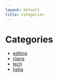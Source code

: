 ```yaml
---
layout: default
title: Categories
---
```


<div class="post">
	<h1 class="pageTitle">Categories</h1>
	<ul>
		<li><a href="./editing">editing</a></li>
		<li><a href="./clang">clang</a></li>
		<li><a href="./tech">tech</a></li>		
		<li><a href="./hahaha">haha</a></li>
	</ul>
</div>
